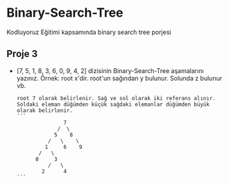 # Binary-Search-Tree
Kodluyoruz Eğitimi kapsamında binary search tree porjesi

## Proje 3

* [7, 5, 1, 8, 3, 6, 0, 9, 4, 2] dizisinin Binary-Search-Tree aşamalarını yazınız.
  Örnek: root x'dir. root'un sağından y bulunur. Solunda z bulunur vb.

      root 7 olarak belirlenir. Sağ ve sol olarak iki referans alınır. Soldaki eleman düğümden küçük sağdaki elemanlar düğümden büyük olarak belirlenir.
      ```
                     7
                   /  \
                  5    8
                /   \    \
               1     6    9
             /   \
            0     3
                /   \
              2      4
      ``` 
